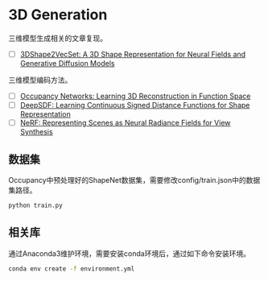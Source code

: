 # 3D Generation

三维模型生成相关的文章复现。

- [ ] [3DShape2VecSet: A 3D Shape Representation for Neural Fields and Generative Diffusion Models](https://arxiv.org/abs/2301.11445)

三维模型编码方法。
- [ ] [Occupancy Networks: Learning 3D Reconstruction in Function Space](https://arxiv.org/abs/1812.03828)
- [ ] [DeepSDF: Learning Continuous Signed Distance Functions for Shape Representation](https://arxiv.org/abs/1901.05103)
- [ ] [NeRF: Representing Scenes as Neural Radiance Fields for View Synthesis](https://arxiv.org/abs/2003.08934)

## 数据集

Occupancy中预处理好的ShapeNet数据集，需要修改config/train.json中的数据集路径。

```bash
python train.py
```

## 相关库

通过Anaconda3维护环境，需要安装conda环境后，通过如下命令安装环境。

```bash
conda env create -f environment.yml
```
